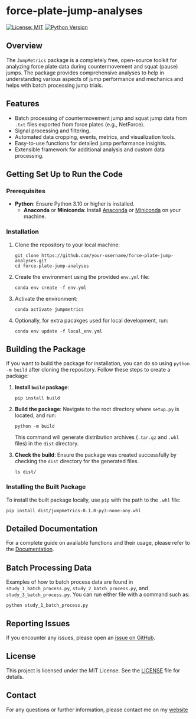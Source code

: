 # force-plate-jump-analyses

[![License: MIT](https://img.shields.io/badge/License-MIT-yellow.svg)](https://opensource.org/licenses/MIT)
[![Python Version](https://img.shields.io/badge/python-3.10%2B-blue.svg)](https://www.python.org/downloads/)

## Overview

The `JumpMetrics` package is a completely free, open-source toolkit for analyzing force plate data during countermovement and squat (pause) jumps. The package provides comprehensive analyses to help in understanding various aspects of jump performance and mechanics and helps with batch processing jump trials.

## Features
- Batch processing of countermovement jump and squat jump data from `.txt` files exported from force plates (e.g., NetForce).
- Signal processing and filtering.
- Automated data cropping, events, metrics, and visualization tools.
- Easy-to-use functions for detailed jump performance insights.
- Extensible framework for additional analysis and custom data processing.

## Getting Set Up to Run the Code
### Prerequisites
- **Python**: Ensure Python 3.10 or higher is installed.
    - **Anaconda** or **Miniconda**: Install [Anaconda](https://anaconda.org) or [Miniconda](https://docs.anaconda.com/miniconda/) on your machine.

### Installation
1. Clone the repository to your local machine:
    ```
    git clone https://github.com/your-username/force-plate-jump-analyses.git
    cd force-plate-jump-analyses
    ```

2. Create the environment using the provided `env.yml` file:
    ```
    conda env create -f env.yml
    ```

3. Activate the environment:
    ```
    conda activate jumpmetrics
    ```

4. Optionally, for extra pacakges used for local development, run:
    ```
    conda env update -f local_env.yml
    ```

## Building the Package
If you want to build the package for installation, you can do so using `python -m build` after cloning the repository. Follow these steps to create a package:

1. **Install `build` package**:
    ```
    pip install build
    ```

2. **Build the package**:
    Navigate to the root directory where `setup.py` is located, and run:
    ```
    python -m build
    ```

    This command will generate distribution archives (`.tar.gz` and `.whl` files) in the `dist` directory.

3. **Check the build**:
    Ensure the package was created successfully by checking the `dist` directory for the generated files.

    ```
    ls dist/
    ```


### Installing the Built Package
To install the built package locally, use `pip` with the path to the `.whl` file:

`pip install dist/jumpmetrics-0.1.0-py3-none-any.whl`


## Detailed Documentation
For a complete guide on available functions and their usage, please refer to the [Documentation](./docs/index.md).
<!-- 
## Contributing
We welcome contributions! Please read our [Contributing Guide](./CONTRIBUTING.md) to learn how you can help improve this project.
-->

## Batch Processing Data
Examples of how to batch process data are found in `study_1_batch_process.py`,  `study_2_batch_process.py`, and `study_3_batch_process.py`. You can run either file with a command such as:
```
python study_1_batch_process.py
```

## Reporting Issues
If you encounter any issues, please open an [issue on GitHub](https://github.com/stevenhirsch/force-plate-jump-analyses/issues).

## License
This project is licensed under the MIT License. See the [LICENSE](./LICENSE) file for details.

## Contact
For any questions or further information, please contact me on my [website](https://www.stevenhirsch.ca/contact/)
<!--
## Acknowledgements
Special thanks to everyone who has contributed to the development of this package.

## Additional Resources
- [Force Plate Analysis Fundamentals](https://example.com/force-plate-analysis)
- [CMJ Performance Analysis Techniques](https://example.com/cmj-performance)

## Changelog
For detailed information on recent updates, check the [Changelog](./CHANGELOG.md).
-->
